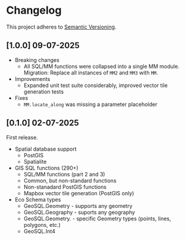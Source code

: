 # Changelog

This project adheres to [Semantic Versioning](http://semver.org/spec/v2.0.0.html).

## [1.0.0] 09-07-2025

* Breaking changes
  * All SQL/MM functions were collapsed into a single MM module.
    Migration: Replace all instances of `MM2` and `MM3` with `MM`.
* Improvements
  * Expanded unit test suite considerably, improved vector tile generation tests
* Fixes
  * `MM.locate_along` was missing a parameter placeholder

## [0.1.0] 02-07-2025

First release.

* Spatial database support
  * PostGIS
  * Spatialite
* GIS SQL functions (290+)
  * SQL/MM functions (part 2 and 3)
  * Common, but non-standard functions
  * Non-stanadard PostGIS functions
  * Mapbox vector tile generation (PostGIS only)
* Eco Schema types
  * GeoSQL.Geometry - supports any geometry
  * GeoSQL.Geography - suports any geography
  * GeoSQL.Geometry.<Type> - specific Geometry types (points, lines, polygons, etc.)
  * GeoSQL.Int4
